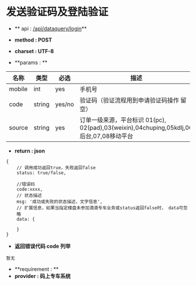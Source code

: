 
# 发送验证码及登陆验证

* ** api : [/api/dataquery/login](/api/dataquery/login)** 

* **method : POST**

* **charset : UTF-8**

* **params : **

| 名称|类型| 必选 | 描述|
| -- | -- | -- | -- |
|mobile|int|yes| 手机号 |
|code |string|yes/no| 验证码（验证流程用到申请验证码操作 留空）|
|source |string|yes|订单一级来源，平台标识 01(pc), 02(pad),03(weixin),04chuping,05kdlj,06 后台,07,08移动平台


* **return : json**

```
{
    // 调⽤成功返回true，失败返回false
    status: true/false,

    //错误码
    code:xxxx,
    // 状态描述
    msg: '成功或失败的状态描述，⽂字信息',
    // 扩展信息，如果当指定楼盘未参加滴滴专⻋业务或status返回false时， data可忽
    略
    data: {
        
    }
}
```
* **返回错误代码 code 列举**

```
暂无

```


* **requirement : **
* **provider : 码上专车系统**
